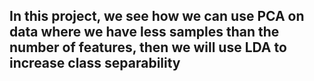 ## In this project, we see how we can use PCA on data where we have less samples than the number of features, then we will use LDA to increase class separability
